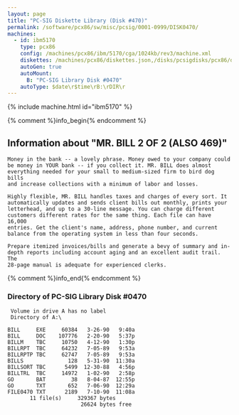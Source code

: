 ```yaml
---
layout: page
title: "PC-SIG Diskette Library (Disk #470)"
permalink: /software/pcx86/sw/misc/pcsig/0001-0999/DISK0470/
machines:
  - id: ibm5170
    type: pcx86
    config: /machines/pcx86/ibm/5170/cga/1024kb/rev3/machine.xml
    diskettes: /machines/pcx86/diskettes.json,/disks/pcsigdisks/pcx86/diskettes.json
    autoGen: true
    autoMount:
      B: "PC-SIG Library Disk #0470"
    autoType: $date\r$time\rB:\rDIR\r
---
```


{% include machine.html id="ibm5170" %}

{% comment %}info_begin{% endcomment %}

## Information about "MR. BILL 2 OF 2 (ALSO 469)"

    Money in the bank -- a lovely phrase. Money owed to your company could
    be money in YOUR bank -- if you collect it. MR. BILL does almost
    everything needed for your small to medium-sized firm to bird dog bills
    and increase collections with a minimum of labor and losses.
    
    Highly flexible, MR. BILL handles taxes and charges of every sort. It
    automatically updates and sends client bills out monthly, prints your
    letterhead, and up to a 30-line message. You can charge different
    customers different rates for the same thing. Each file can have 16,000
    entries. Get the client's name, address, phone number, and current
    balance from the operating system in less than four seconds.
    
    Prepare itemized invoices/bills and generate a bevy of summary and in-
    depth reports including account aging and an excellent audit trail. The
    28-page manual is adequate for experienced clerks.
{% comment %}info_end{% endcomment %}


### Directory of PC-SIG Library Disk #0470

     Volume in drive A has no label
     Directory of A:\

    BILL     EXE     60384   3-26-90   9:40a
    BILL     DOC    107776   2-20-90   5:37p
    BILLM    TBC     10750   4-12-90   1:30p
    BILLRPT  TBC     64232   7-05-89   9:53a
    BILLRPTP TBC     62747   7-05-89   9:53a
    BILLS              128   5-31-90  11:30a
    BILLSORT TBC      5499  12-30-88   4:56p
    BILLTRL  TBC     14972   1-02-90   2:58p
    GO       BAT        38   8-04-87  12:55p
    GO       TXT       652   7-06-90  12:29a
    FILE0470 TXT      2189   7-10-90  11:08a
           11 file(s)     329367 bytes
                           26624 bytes free
